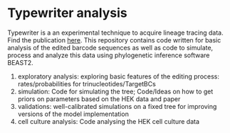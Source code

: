 # Typewriter analysis

Typewriter is a an experimental technique to acquire lineage
tracing data. Find the publication [here](https://doi.org/10.1038/s41586-022-04922-8). This repository contains code written for basic analysis of the edited barcode sequences as well as code to simulate, process and analyze this data using phylogenetic inference software BEAST2. 

1) exploratory analysis: exploring basic features of the editing process: rates/probabilities for trinucleotides/TargetBCs
2) simulation: Code for simulating the tree; Code/Ideas on how to get priors on parameters based on the HEK data and paper 
3) validations: well-calibrated simulations on a fixed tree for improving versions of the model implementation
4) cell culture analysis: Code analysing the HEK cell culture data
